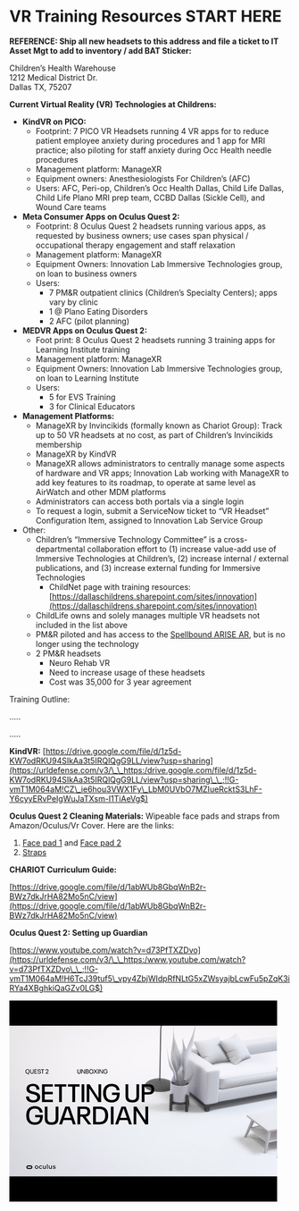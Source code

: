 # VR Training Resources START HERE

**REFERENCE: Ship all new headsets to this address and file a ticket to IT Asset Mgt to add to inventory / add BAT Sticker:**

Children’s Health Warehouse\
1212 Medical District Dr.\
Dallas TX, 75207

**Current Virtual Reality (VR) Technologies at Childrens:**

* **KindVR on PICO:**
  * Footprint: 7 PICO VR Headsets running 4 VR apps for to reduce patient employee anxiety during procedures and 1 app for MRI practice; also piloting for staff anxiety during Occ Health needle procedures
  * Management platform: ManageXR
  * Equipment owners: Anesthesiologists For Children’s (AFC)
  * Users: AFC, Peri-op, Children’s Occ Health Dallas, Child Life Dallas, Child Life Plano MRI prep team, CCBD Dallas (Sickle Cell), and Wound Care teams
* **Meta Consumer Apps on Oculus Quest 2:**
  * Footprint: 8 Oculus Quest 2 headsets running various apps, as requested by business owners; use cases span physical / occupational therapy engagement and staff relaxation
  * Management platform: ManageXR
  * Equipment Owners: Innovation Lab Immersive Technologies group, on loan to business owners
  * Users:
    * 7 PM\&R outpatient clinics (Children’s Specialty Centers); apps vary by clinic
    * 1 @ Plano Eating Disorders
    * 2 AFC (pilot planning)
* **MEDVR Apps on Oculus Quest 2:**
  * Foot print: 8 Oculus Quest 2 headsets running 3 training apps for Learning Institute training
  * Management platform: ManageXR
  * Equipment Owners: Innovation Lab Immersive Technologies group, on loan to Learning Institute
  * Users:
    * 5 for EVS Training
    * 3 for Clinical Educators
* **Management Platforms:**
  * ManageXR by Invincikids (formally known as Chariot Group): Track up to 50 VR headsets at no cost, as part of Children’s Invincikids membership
  * ManageXR by KindVR
  * ManageXR allows administrators to centrally manage some aspects of hardware and VR apps; Innovation Lab working with ManageXR to add key features to its roadmap, to operate at same level as AirWatch and other MDM platforms
  * Administrators can access both portals via a single login
  * To request a login, submit a ServiceNow ticket to “VR Headset” Configuration Item, assigned to Innovation Lab Service Group
* Other:
  * Children’s “Immersive Technology Committee” is a cross-departmental collaboration effort to (1) increase value-add use of Immersive Technologies at Children’s, (2) increase internal / external publications, and (3) increase external funding for Immersive Technologies
    * ChildNet page with training resources: [https://dallaschildrens.sharepoint.com/sites/innovation](https://dallaschildrens.sharepoint.com/sites/innovation)
  * ChildLife owns and solely manages multiple VR headsets not included in the list above
  * PM\&R piloted and has access to the [Spellbound ARISE AR](https://drive.google.com/drive/folders/1-cxF8-MdYSUTjhaVJid3Xiot5\_AnV3MP?usp=sharing), but is no longer using the technology
  * 2 PM\&R headsets
    * Neuro Rehab VR
    * Need to increase usage of these headsets
    * Cost was 35,000 for 3 year agreement

Training Outline:

…..

…..

**KindVR:** [https://drive.google.com/file/d/1z5d-KW7odRKU94SIkAa3t5IRQlQgG9LL/view?usp=sharing](https://urldefense.com/v3/\_\_https:/drive.google.com/file/d/1z5d-KW7odRKU94SIkAa3t5IRQlQgG9LL/view?usp=sharing\_\_;!!G-vmT1M064aM!CZ\_ie6hou3VWX1Fy\_LbM0UVbO7MZIueRcktS3LhF-Y6cyyERvPeIgWuJaTXsm-I1TiAeVg$)

**Oculus Quest 2 Cleaning Materials:** Wipeable face pads and straps from Amazon/Oculus/Vr Cover. Here are the links:

1. [Face pad 1](https://urldefense.com/v3/\_\_https:/us.vrcover.com/products/facial-interface-foam-replacement-set-for-oculus\*\*B-quest-2-standard-edition\_\_;4oSi!!G-vmT1M064aM!HrZGqoKcJjyEbZWlkj3xfccxlThu81\_zP4x-hkjf-Mc26q1v\_plPq9DexEvroLqmPxh1dQ$) and [Face pad 2](https://urldefense.com/v3/\_\_https:/us.vrcover.com/products/fitness-facial-interface-and-foam-set-for-oculus\*\*B-quest-2-dark-grey-black\_\_;4oSi!!G-vmT1M064aM!HrZGqoKcJjyEbZWlkj3xfccxlThu81\_zP4x-hkjf-Mc26q1v\_plPq9DexEvroLqtl7Kcxw$)
2. [Straps](https://urldefense.com/v3/\_\_https:/www.oculus.com/accessories/quest-2-elite-strap/\_\_;!!G-vmT1M064aM!HrZGqoKcJjyEbZWlkj3xfccxlThu81\_zP4x-hkjf-Mc26q1v\_plPq9DexEvroLrFo7awsA$)

**CHARIOT Curriculum Guide:**

[https://drive.google.com/file/d/1abWUb8GbqWnB2r-BWz7dkJrHA82Mo5nC/view](https://drive.google.com/file/d/1abWUb8GbqWnB2r-BWz7dkJrHA82Mo5nC/view)

**Oculus Quest 2: Setting up Guardian**

[https://www.youtube.com/watch?v=d73PfTXZDvo](https://urldefense.com/v3/\_\_https:/www.youtube.com/watch?v=d73PfTXZDvo\_\_;!!G-vmT1M064aM!H6TcJ39tuf5\_vpy4ZbjWIdpRfNLtG5xZWsyajbLcwFu5pZqK3iRYa4XBghkiQaGZv0LG$)

![Video titled: Oculus Quest 2 VR Headset Setting Up Guardian | Oculus](<.gitbook/assets/0 (2)>)
